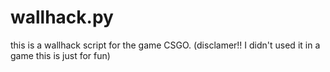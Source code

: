 # wallhack.py
this is a wallhack script for the game CSGO. (disclamer!! I didn't used it in a game this is just for fun)
